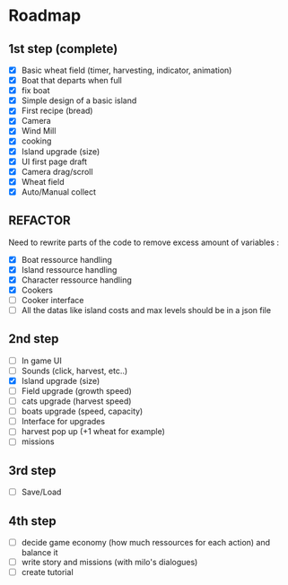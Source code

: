 # Roadmap

## 1st step (complete)

- [x] Basic wheat field (timer, harvesting, indicator, animation)   
- [x] Boat that departs when full  
- [x] fix boat
- [x] Simple design of a basic island  
- [x] First recipe (bread)
- [x] Camera 
- [x] Wind Mill
- [x] cooking
- [x] Island upgrade (size)
- [x] UI first page draft
- [x] Camera drag/scroll
- [x] Wheat field
- [x] Auto/Manual collect

## REFACTOR  

Need to rewrite parts of the code to remove excess amount of variables :  
- [x] Boat ressource handling  
- [x] Island ressource handling   
- [x] Character ressource handling  
- [x] Cookers  
- [ ] Cooker interface
- [ ] All the datas like island costs and max levels should be in a json file

## 2nd step

- [ ] In game UI  
- [ ] Sounds (click, harvest, etc..)  
- [x] Island upgrade (size)  
- [ ] Field upgrade (growth speed)  
- [ ] cats upgrade (harvest speed)  
- [ ] boats upgrade (speed, capacity)  
- [ ] Interface for upgrades
- [ ] harvest pop up (+1 wheat for example)  
- [ ] missions  
  
## 3rd step  

- [ ] Save/Load  

## 4th step  

- [ ] decide game economy (how much ressources for each action) and balance it  
- [ ] write story and missions (with milo's dialogues)  
- [ ] create tutorial  